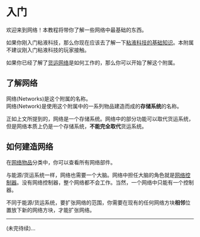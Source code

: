 # 入门

欢迎来到网络！本教程将带你了解一些网络中最基础的东西。

如果你刚入门粘液科技，那么你现在应该去了解一下[粘液科技的基础知识](https://slimefun-wiki.guizhanss.cn/Getting-Started)。本附属不建议刚入门粘液科技的玩家接触。  

如果你已经了解了[货运网络](https://slimefun-wiki.guizhanss.cn/Cargo-Management)是如何工作的，那么你可以开始了解这个附属。

## 了解网络

网络(Networks)是这个附属的名称。  
网络(Network)是使用这个附属中的一系列物品建造而成的**存储系统**的名称。

正如上文所提到的，网络是一个存储系统。网络中的部分功能可以取代货运系统，但是网络本质上仍是一个存储系统，**不能完全取代**货运系统。

## 如何建造网络

在[网络物品](./Network-Items)分类中，你可以查看所有网络部件。

与能源/货运系统一样，网络也需要一个大脑。网络中担任大脑的角色就是[网络控制器](./Network-Controller)。没有网络控制器，整个网络都不会工作。当然，一个网络中只能有一个控制器。

不同于能源/货运系统，要扩张网络的范围，你需要在现有的任何网络方块**相邻**位置放下新的网络方块，才能扩张网络。

---

(未完待续)...

